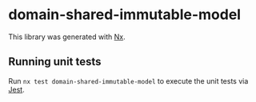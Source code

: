 # domain-shared-immutable-model

This library was generated with [Nx](https://nx.dev).

## Running unit tests

Run `nx test domain-shared-immutable-model` to execute the unit tests via [Jest](https://jestjs.io).
